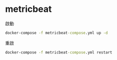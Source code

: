# metricbeat

啟動

```cmd
docker-compose -f metricbeat-compose.yml up -d
```

重啟

```cmd
docker-compose -f metricbeat-compose.yml restart
```
